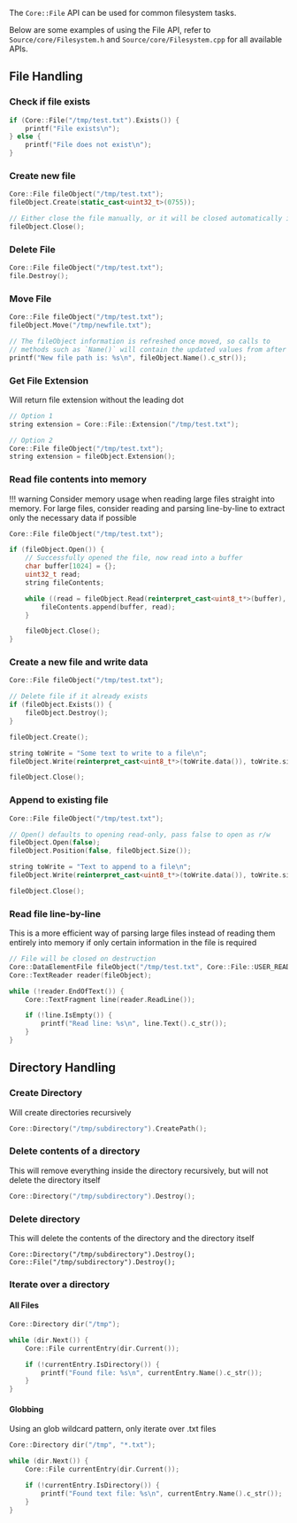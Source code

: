 The `Core::File` API can be used for common filesystem tasks.

Below are some examples of using the File API, refer to `Source/core/Filesystem.h` and `Source/core/Filesystem.cpp` for all available APIs.

## File Handling

### Check if file exists

```cpp
if (Core::File("/tmp/test.txt").Exists()) {
	printf("File exists\n");
} else {
	printf("File does not exist\n");
}
```

### Create new file

```cpp
Core::File fileObject("/tmp/test.txt");
fileObject.Create(static_cast<uint32_t>(0755));

// Either close the file manually, or it will be closed automatically in destructor
fileObject.Close();
```

### Delete File

```cpp
Core::File fileObject("/tmp/test.txt");
file.Destroy();
```

### Move File

```cpp
Core::File fileObject("/tmp/test.txt");
fileObject.Move("/tmp/newfile.txt");

// The fileObject information is refreshed once moved, so calls to
// methods such as `Name()` will contain the updated values from after the move.
printf("New file path is: %s\n", fileObject.Name().c_str());
```

### Get File Extension

Will return file extension without the leading dot

```cpp
// Option 1
string extension = Core::File::Extension("/tmp/test.txt");

// Option 2
Core::File fileObject("/tmp/test.txt");
string extension = fileObject.Extension();
```

### Read file contents into memory

!!! warning
	Consider memory usage when reading large files straight into memory. For large files, consider reading and parsing line-by-line to extract only the necessary data if possible

```cpp
Core::File fileObject("/tmp/test.txt");

if (fileObject.Open()) {
    // Successfully opened the file, now read into a buffer
    char buffer[1024] = {};
    uint32_t read;
    string fileContents;

    while ((read = fileObject.Read(reinterpret_cast<uint8_t*>(buffer), sizeof(buffer))) != 0) {
        fileContents.append(buffer, read);
    }

    fileObject.Close();
}
```

### Create a new file and write data

```cpp
Core::File fileObject("/tmp/test.txt");

// Delete file if it already exists
if (fileObject.Exists()) {
    fileObject.Destroy();
}

fileObject.Create();

string toWrite = "Some text to write to a file\n";
fileObject.Write(reinterpret_cast<uint8_t*>(toWrite.data()), toWrite.size());

fileObject.Close();
```

### Append to existing file

```cpp
Core::File fileObject("/tmp/test.txt");

// Open() defaults to opening read-only, pass false to open as r/w
fileObject.Open(false);
fileObject.Position(false, fileObject.Size());

string toWrite = "Text to append to a file\n";
fileObject.Write(reinterpret_cast<uint8_t*>(toWrite.data()), toWrite.size());

fileObject.Close();
```

### Read file line-by-line

This is a more efficient way of parsing large files instead of reading them entirely into memory if only certain information in the file is required

```cpp
// File will be closed on destruction
Core::DataElementFile fileObject("/tmp/test.txt", Core::File::USER_READ);
Core::TextReader reader(fileObject);

while (!reader.EndOfText()) {
    Core::TextFragment line(reader.ReadLine());

    if (!line.IsEmpty()) {
        printf("Read line: %s\n", line.Text().c_str());
    }
}
```

## Directory Handling

### Create Directory

Will create directories recursively

```cpp
Core::Directory("/tmp/subdirectory").CreatePath();
```

### Delete contents of a directory

This will remove everything inside the directory recursively, but will not delete the directory itself

```cpp
Core::Directory("/tmp/subdirectory").Destroy();
```

### Delete directory

This will delete the contents of the directory and the directory itself

```
Core::Directory("/tmp/subdirectory").Destroy();
Core::File("/tmp/subdirectory").Destroy();
```

### Iterate over a directory

#### All Files

```cpp
Core::Directory dir("/tmp");

while (dir.Next()) {
    Core::File currentEntry(dir.Current());

    if (!currentEntry.IsDirectory()) {
        printf("Found file: %s\n", currentEntry.Name().c_str());
    }
}
```

#### Globbing

Using an glob wildcard pattern, only iterate over .txt files

``` cpp
Core::Directory dir("/tmp", "*.txt");

while (dir.Next()) {
    Core::File currentEntry(dir.Current());

    if (!currentEntry.IsDirectory()) {
        printf("Found text file: %s\n", currentEntry.Name().c_str());
    }
}
```

